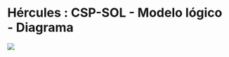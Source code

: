 # Hércules : CSP\-SOL \- Modelo lógico \- Diagrama



![](/attachments/597853635/597865297.bmp)

  
  


  
  





